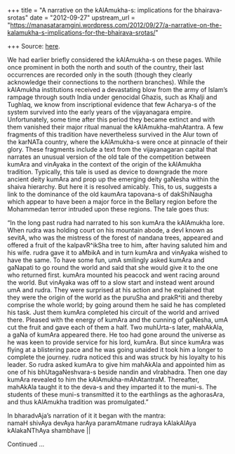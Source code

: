 +++
title = "A narrative on the kAlAmukha-s: implications for the bhairava-srotas"
date = "2012-09-27"
upstream_url = "https://manasataramgini.wordpress.com/2012/09/27/a-narrative-on-the-kalamukha-s-implications-for-the-bhairava-srotas/"

+++
Source: [here](https://manasataramgini.wordpress.com/2012/09/27/a-narrative-on-the-kalamukha-s-implications-for-the-bhairava-srotas/).

We had earlier briefly considered the kAlAmukha-s on these pages. While
once prominent in both the north and south of the country, their last
occurrences are recorded only in the south (though they clearly
acknowledge their connections to the northern branches). While the
kAlAmukha institutions received a devastating blow from the army of
Islam’s rampage through south India under genocidal Ghazis, such as
Khalji and Tughlaq, we know from inscriptional evidence that few
Acharya-s of the system survived into the early years of the
vijayanagara empire. Unfortunately, some time after this period they
became extinct and with them vanished their major ritual manual the
kAlAmukha-mahAtantra. A few fragments of this tradition have
nevertheless survived in the Alur town of the karNATa country, where the
kAlAmukha-s were once at pinnacle of their glory. These fragments
include a text from the vijayanagaran capital that narrates an unusual
version of the old tale of the competition between kumAra and vinAyaka
in the context of the origin of the kAlAmukha tradition. Typically, this
tale is used as device to downgrade the more ancient deity kumAra and
prop up the emerging deity gaNesha within the shaiva hierarchy. But here
it is resolved amicably. This, to us, suggests a link to the dominance
of the old kaumAra tapovana-s of dakShiNaugha which appear to have been
a major force in the Bellary region before the Mohammedan terror
intruded upon these regions. The tale goes thus:

“In the long past rudra had narrated to his son kumAra the kAlAmukha
lore. When rudra was holding court on his mountain abode, a devI known
as sevitA, who was the mistress of the forest of nandana trees, appeared
and offered a fruit of the kalpavR^ikSha tree to him, after having
saluted him and his wife. rudra gave it to aMbikA and in turn kumAra and
vinAyaka wished to have the same. To have some fun, umA smilingly asked
kumAra and gaNapati to go round the world and said that she would give
it to the one who returned first. kumAra mounted his peacock and went
racing around the world. But vinAyaka was off to a slow start and
instead went around umA and rudra. They were surprised at his action and
he explained that they were the origin of the world as the puruSha and
prakR^iti and thereby comprise the whole world; by going around them he
said he has completed his task. Just them kumAra completed his circuit
of the world and arrived there. Pleased with the energy of kumAra and
the cunning of gaNesha, umA cut the fruit and gave each of them a half.
Two muhUrta-s later, mahAkAla, a gaNa of kumAra appeared there. He too
had gone around the universe as he was keen to provide service for his
lord, kumAra. But since kumAra was flying at a blistering pace and he
was going unaided it took him a longer to complete the journey. rudra
noticed this and was struck by his loyalty to his leader. So rudra asked
kumAra to give him mahAkAla and appointed him as one of his
bhUtagaNeshvara-s beside nandin and vIrabhadra. Then one day kumAra
revealed to him the kAlAmukha-mAhAtantraM. Thereafter, mahAkAla taught
it to the deva-s and they imparted it to the muni-s. The students of
these muni-s transmitted it to the earthlings as the aghorasAra, and
thus kAlAmukha tradition was promulgated.”

In bharadvAja’s narration of it it began with the mantra:  
namaH shivAya devAya harAya paramAtmane rudraya kAlakAlAya kAlakaNThAya
shambhave \|\|

Continued …

